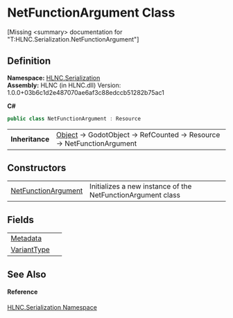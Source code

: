 # NetFunctionArgument Class


\[Missing &lt;summary&gt; documentation for "T:HLNC.Serialization.NetFunctionArgument"\]



## Definition
**Namespace:** <a href="N_HLNC_Serialization">HLNC.Serialization</a>  
**Assembly:** HLNC (in HLNC.dll) Version: 1.0.0+03b6c1d2e487070ae6af3c88edccb51282b75ac1

**C#**
``` C#
public class NetFunctionArgument : Resource
```

<table><tr><td><strong>Inheritance</strong></td><td><a href="https://learn.microsoft.com/dotnet/api/system.object" target="_blank" rel="noopener noreferrer">Object</a>  →  GodotObject  →  RefCounted  →  Resource  →  NetFunctionArgument</td></tr>
</table>



## Constructors
<table>
<tr>
<td><a href="M_HLNC_Serialization_NetFunctionArgument__ctor">NetFunctionArgument</a></td>
<td>Initializes a new instance of the NetFunctionArgument class</td></tr>
</table>

## Fields
<table>
<tr>
<td><a href="F_HLNC_Serialization_NetFunctionArgument_Metadata">Metadata</a></td>
<td> </td></tr>
<tr>
<td><a href="F_HLNC_Serialization_NetFunctionArgument_VariantType">VariantType</a></td>
<td> </td></tr>
</table>

## See Also


#### Reference
<a href="N_HLNC_Serialization">HLNC.Serialization Namespace</a>  
